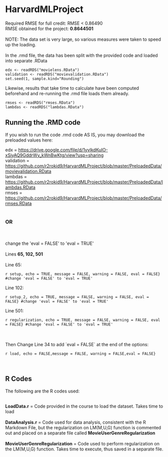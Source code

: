 # HarvardMLProject

Required RMSE for full credit: RMSE < 0.86490<br>
RMSE obtained for the project: <b>0.8644501</b><br>
<br>
NOTE: The data set is very large, so various measures were taken to speed up the loading.<br>
<br>
In the .rmd file, the data has been split with the provided code and loaded into separate .RData<br>

```
edx <- readRDS("movielens.RData")
validation <- readRDS("movievalidation.RData")
set.seed(1, sample.kind="Rounding")
```

Likewise, results that take time to calculate have been computed beforehand and re-running the .rmd file loads them already.<br>

```
rmses <- readRDS("rmses.RData")
lambdas <- readRDS("lambdas.RData")
```

<h2>Running the .RMD code</h1>

If you wish to run the code .rmd code AS IS, you may download the preloaded values here:<br>

edx = https://drive.google.com/file/d/1yvlkdKuIO-xSiyAQ9GddrWy_kWnBwKtg/view?usp=sharing<br>
validation = https://github.com/r2rokid9/HarvardMLProject/blob/master/PreloadedData/movievalidation.RData<br>
lambdas = https://github.com/r2rokid9/HarvardMLProject/blob/master/PreloadedData/lambdas.RData<br>
rmses = https://github.com/r2rokid9/HarvardMLProject/blob/master/PreloadedData/rmses.RData<br>
<br>

<h3>OR</h3>
<br>
<br>
change the 'eval = FALSE' to 'eval = TRUE'<br>
<br>
Lines <b>65, 102, 501</b><br>
<br>
Line 65:<br>

```
r setup, echo = TRUE, message = FALSE, warning = FALSE, eval = FALSE} #change 'eval = FALSE' to 'eval = TRUE'
```

Line 102:<br>

```
r setup_2, echo = TRUE, message = FALSE, warning = FALSE, eval = FALSE} #change 'eval = FALSE' to 'eval = TRUE'
```

Line 501:<br>

```
r regularization, echo = TRUE, message = FALSE, warning = FALSE, eval = FALSE} #change 'eval = FALSE' to 'eval = TRUE'
```
<br>
<br>
Then Change Line 34 to add `eval = FALSE` at the end of the options:<br>

```
r load, echo = FALSE,message = FALSE, warning = FALSE,eval = FALSE}
```

<br>
<p>
  
<h2>R Codes</h2>
The following are the R codes used:<br><br>
<p>
<b>LoadData.r</b> = Code provided in the course to load the dataset. Takes time to load<br>
<br>
<b>DataAnalysis.r</b> = Code used for data analysis, consistent with the R Markdown File, but the regularization on LM(M,U,G) function is commented out and placed on a separate file called <b>MovieUserGenreRegularization</b><br>
<br>
<b>MovieUserGenreRegularization</b> = Code used to perform regularization on the LM(M,U,G) function. Takes time to execute, thus saved in a separate file.<br>
</p>
